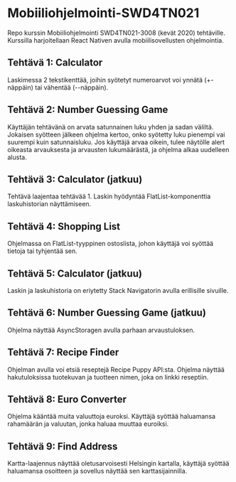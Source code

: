 # Mobiiliohjelmointi-SWD4TN021

Repo kurssin Mobiiliohjelmointi SWD4TN021-3008 (kevät 2020) tehtäville. Kurssilla harjoitellaan React Nativen avulla mobiilisovellusten ohjelmointia.

## Tehtävä 1: Calculator

Laskimessa 2 tekstikenttää, joihin syötetyt numeroarvot voi ynnätä (+-näppäin) tai vähentää (--näppäin).

## Tehtävä 2: Number Guessing Game

Käyttäjän tehtävänä on arvata satunnainen luku yhden ja sadan väliltä. Jokaisen syötteen jälkeen ohjelma kertoo, onko syötetty luku pienempi vai suurempi kuin satunnaisluku. Jos käyttäjä arvaa oikein, tulee näytölle alert oikeasta arvauksesta ja arvausten lukumäärästä, ja ohjelma alkaa uudelleen alusta.

## Tehtävä 3: Calculator (jatkuu)

Tehtävä laajentaa tehtävää 1. Laskin hyödyntää FlatList-komponenttia laskuhistorian näyttämiseen.

## Tehtävä 4: Shopping List

Ohjelmassa on FlatList-tyyppinen ostoslista, johon käyttäjä voi syöttää tietoja tai tyhjentää sen.

## Tehtävä 5: Calculator (jatkuu)

Laskin ja laskuhistoria on eriytetty Stack Navigatorin avulla erillisille sivuille.

## Tehtävä 6: Number Guessing Game (jatkuu)

Ohjelma näyttää AsyncStoragen avulla parhaan arvaustuloksen.

## Tehtävä 7: Recipe Finder

Ohjelman avulla voi etsiä reseptejä Recipe Puppy API:sta. Ohjelma näyttää hakutuloksissa tuotekuvan ja tuotteen nimen, joka on linkki reseptiin.

## Tehtävä 8: Euro Converter

Ohjelma kääntää muita valuuttoja euroksi. Käyttäjä syöttää haluamansa rahamäärän ja valuutan, jonka haluaa muuttaa euroiksi.

## Tehtävä 9: Find Address

Kartta-laajennus näyttää oletusarvoisesti Helsingin kartalla, käyttäjä syöttää haluamansa osoitteen ja sovellus näyttää sen karttasijainnilla.
